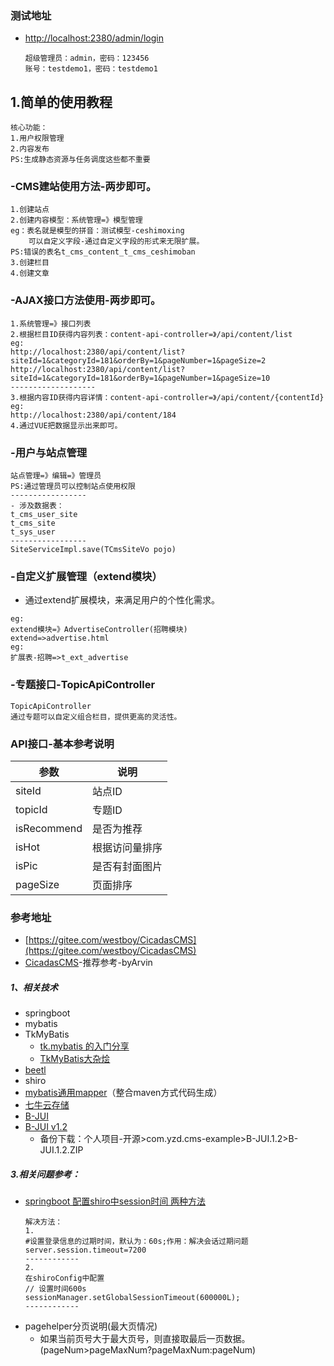 
### 测试地址
- [http://localhost:2380/admin/login](http://localhost:2380/admin/login)
    ```
    超级管理员：admin，密码：123456
    账号：testdemo1，密码：testdemo1
    ```
## 1.简单的使用教程
```
核心功能：
1.用户权限管理
2.内容发布
PS:生成静态资源与任务调度这些都不重要
```
### -CMS建站使用方法-两步即可。
```
1.创建站点
2.创建内容模型：系统管理=》模型管理
eg：表名就是模型的拼音：测试模型-ceshimoxing
    可以自定义字段-通过自定义字段的形式来无限扩展。
PS:错误的表名t_cms_content_t_cms_ceshimoban
3.创建栏目
4.创建文章
```

### -AJAX接口方法使用-两步即可。
```
1.系统管理=》接口列表
2.根据栏目ID获得内容列表：content-api-controller=》/api/content/list
eg:
http://localhost:2380/api/content/list?siteId=1&categoryId=181&orderBy=1&pageNumber=1&pageSize=2
http://localhost:2380/api/content/list?siteId=1&categoryId=181&orderBy=1&pageNumber=1&pageSize=10
-------------------
3.根据内容ID获得内容详情：content-api-controller=》/api/content/{contentId}
eg:
http://localhost:2380/api/content/184
4.通过VUE把数据显示出来即可。
```
### -用户与站点管理
```
站点管理=》编辑=》管理员
PS:通过管理员可以控制站点使用权限
-----------------
- 涉及数据表：
t_cms_user_site
t_cms_site
t_sys_user
-----------------
SiteServiceImpl.save(TCmsSiteVo pojo)

```
### -自定义扩展管理（extend模块）
- 通过extend扩展模块，来满足用户的个性化需求。
```
eg:
extend模块=》AdvertiseController(招聘模块)
extend=>advertise.html
eg:
扩展表-招聘=>t_ext_advertise
```
### -专题接口-TopicApiController
```
TopicApiController
通过专题可以自定义组合栏目，提供更高的灵活性。
```
### API接口-基本参考说明
| 参数        | 说明   |  
| --------   | -----|
|siteId    |站点ID  |
|topicId      |专题ID  |
|isRecommend      |是否为推荐  |
|isHot      |根据访问量排序  |
|isPic      |是否有封面图片  |
|pageSize      |页面排序  |


### 参考地址
- [https://gitee.com/westboy/CicadasCMS](https://gitee.com/westboy/CicadasCMS)
- [CicadasCMS](https://gitee.com/westboy/CicadasCMS)-推荐参考-byArvin

##### 1、相关技术
- springboot
- mybatis
- TkMyBatis
    - [tk.mybatis 的入门分享](https://blog.csdn.net/qq_37751454/article/details/81562911)
    - [TkMyBatis大杂烩](https://blog.csdn.net/baijifeilong/article/details/80832908)
- [beetl](http://www.ibeetl.com "beetl")
- shiro
- [mybatis通用mapper](http://git.oschina.net/free/Mapper "通用mapper")（整合maven方式代码生成）
- [七牛云存储](https://portal.qiniu.com/signup?code=3lb7ah8vdj0ia "七牛云存储")
- [B-JUI](http://b-jui.cn)
- [B-JUI v1.2](http://b-jui.cn/1.2/)
    - 备份下载：个人项目-开源>com.yzd.cms-example>B-JUI.1.2>B-JUI.1.2.ZIP

##### 3.相关问题参考：
- [springboot 配置shiro中session时间 两种方法](https://blog.csdn.net/qq645721647/article/details/85000497)
    ```
    解决方法：
    1.
    #设置登录信息的过期时间，默认为：60s;作用：解决会话过期问题
    server.session.timeout=7200
    ------------
    2.
    在shiroConfig中配置 
    // 设置时间600s
    sessionManager.setGlobalSessionTimeout(600000L);
    ------------
    ```
 - pagehelper分页说明(最大页情况)
    -   如果当前页号大于最大页号，则直接取最后一页数据。(pageNum>pageMaxNum?pageMaxNum:pageNum)
    